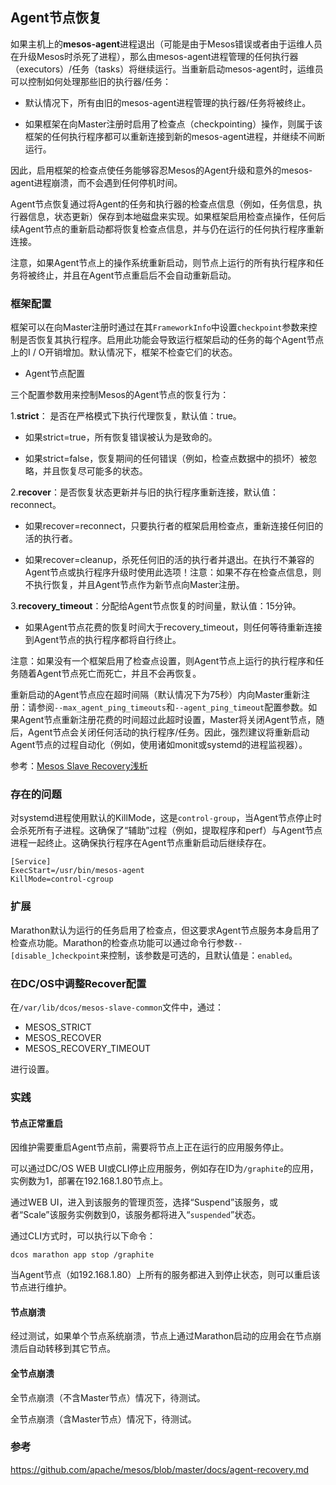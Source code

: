 ## Agent节点恢复

如果主机上的**mesos-agent**进程退出（可能是由于Mesos错误或者由于运维人员在升级Mesos时杀死了进程），那么由mesos-agent进程管理的任何执行器（executors）/任务（tasks）将继续运行。当重新启动mesos-agent时，运维员可以控制如何处理那些旧的执行器/任务：

* 默认情况下，所有由旧的mesos-agent进程管理的执行器/任务将被终止。

* 如果框架在向Master注册时启用了检查点（checkpointing）操作，则属于该框架的任何执行程序都可以重新连接到新的mesos-agent进程，并继续不间断运行。


因此，启用框架的检查点使任务能够容忍Mesos的Agent升级和意外的mesos-agent进程崩溃，而不会遇到任何停机时间。

Agent节点恢复通过将Agent的任务和执行器的检查点信息（例如，任务信息，执行器信息，状态更新）保存到本地磁盘来实现。如果框架启用检查点操作，任何后续Agent节点的重新启动都将恢复检查点信息，并与仍在运行的任何执行程序重新连接。

注意，如果Agent节点上的操作系统重新启动，则节点上运行的所有执行程序和任务将被终止，并且在Agent节点重启后不会自动重新启动。

### 框架配置

框架可以在向Master注册时通过在其`FrameworkInfo`中设置`checkpoint`参数来控制是否恢复其执行程序。启用此功能会导致运行框架启动的任务的每个Agent节点上的I / O开销增加。默认情况下，框架不检查它们的状态。

* Agent节点配置

三个配置参数用来控制Mesos的Agent节点的恢复行为：

1.**strict**： 是否在严格模式下执行代理恢复，默认值：true。

* 如果strict=true，所有恢复错误被认为是致命的。

* 如果strict=false，恢复期间的任何错误（例如，检查点数据中的损坏）被忽略，并且恢复尽可能多的状态。


2.**recover**：是否恢复状态更新并与旧的执行程序重新连接，默认值：reconnect。

* 如果recover=reconnect，只要执行者的框架启用检查点，重新连接任何旧的活的执行者。

* 如果recover=cleanup，杀死任何旧的活的执行者并退出。在执行不兼容的Agent节点或执行程序升级时使用此选项！注意：如果不存在检查点信息，则不执行恢复，并且Agent节点作为新节点向Master注册。


3.**recovery\_timeout**：分配给Agent节点恢复的时间量，默认值：15分钟。

* 如果Agent节点花费的恢复时间大于recovery\_timeout，则任何等待重新连接到Agent节点的执行程序都将自行终止。

注意：如果没有一个框架启用了检查点设置，则Agent节点上运行的执行程序和任务随着Agent节点死亡而死亡，并且不会再恢复。

重新启动的Agent节点应在超时间隔（默认情况下为75秒）内向Master重新注册：请参阅`--max_agent_ping_timeouts`和`--agent_ping_timeout`配置参数。如果Agent节点重新注册花费的时间超过此超时设置，Master将关闭Agent节点，随后，Agent节点会关闭任何活动的执行程序\/任务。因此，强烈建议将重新启动Agent节点的过程自动化（例如，使用诸如monit或systemd的进程监视器）。

参考：[Mesos Slave Recovery浅析](http://www.10tiao.com/html/497/201507/207202014/1.html)

### 存在的问题

对systemd进程使用默认的KillMode，这是`control-group`，当Agent节点停止时会杀死所有子进程。这确保了“辅助”过程（例如，提取程序和perf）与Agent节点进程一起终止。这确保执行程序在Agent节点重新启动后继续存在。

```
[Service] 
ExecStart=/usr/bin/mesos-agent 
KillMode=control-cgroup
```

### 扩展

Marathon默认为运行的任务启用了检查点，但这要求Agent节点服务本身启用了检查点功能。Marathon的检查点功能可以通过命令行参数`--[disable_]checkpoint`来控制，该参数是可选的，且默认值是：`enabled`。

### 在DC/OS中调整Recover配置

在`/var/lib/dcos/mesos-slave-common`文件中，通过：

- MESOS_STRICT
- MESOS_RECOVER
- MESOS_RECOVERY_TIMEOUT

进行设置。

### 实践

#### 节点正常重启

因维护需要重启Agent节点前，需要将节点上正在运行的应用服务停止。

可以通过DC/OS WEB UI或CLI停止应用服务，例如存在ID为`/graphite`的应用，实例数为1，部署在192.168.1.80节点上。

通过WEB UI，进入到该服务的管理页签，选择“Suspend”该服务，或者“Scale”该服务实例数到0，该服务都将进入“`suspended`”状态。

通过CLI方式时，可以执行以下命令：

```
dcos marathon app stop /graphite
```

当Agent节点（如192.168.1.80）上所有的服务都进入到停止状态，则可以重启该节点进行维护。

#### 节点崩溃

经过测试，如果单个节点系统崩溃，节点上通过Marathon启动的应用会在节点崩溃后自动转移到其它节点。

#### 全节点崩溃

全节点崩溃（不含Master节点）情况下，待测试。

全节点崩溃（含Master节点）情况下，待测试。

### 参考

https://github.com/apache/mesos/blob/master/docs/agent-recovery.md


